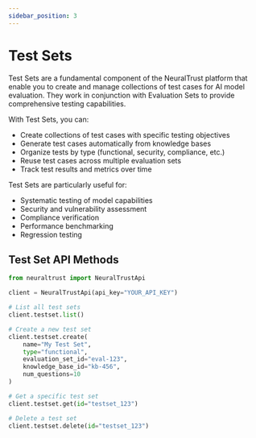 ```yaml
---
sidebar_position: 3
---
```


# Test Sets

Test Sets are a fundamental component of the NeuralTrust platform that enable you to create and manage collections of test cases for AI model evaluation. They work in conjunction with Evaluation Sets to provide comprehensive testing capabilities.

With Test Sets, you can:

- Create collections of test cases with specific testing objectives
- Generate test cases automatically from knowledge bases
- Organize tests by type (functional, security, compliance, etc.)
- Reuse test cases across multiple evaluation sets
- Track test results and metrics over time

Test Sets are particularly useful for:

- Systematic testing of model capabilities
- Security and vulnerability assessment
- Compliance verification
- Performance benchmarking
- Regression testing

## Test Set API Methods

```python
from neuraltrust import NeuralTrustApi

client = NeuralTrustApi(api_key="YOUR_API_KEY")

# List all test sets
client.testset.list()

# Create a new test set
client.testset.create(
    name="My Test Set",
    type="functional",
    evaluation_set_id="eval-123",
    knowledge_base_id="kb-456",
    num_questions=10
)

# Get a specific test set
client.testset.get(id="testset_123")

# Delete a test set
client.testset.delete(id="testset_123")
```
